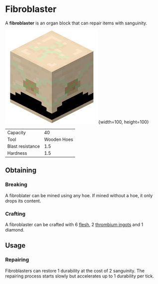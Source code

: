 # Fibroblaster

A **fibroblaster** is an organ block that can repair items with sanguinity.

![Fibroblaster](./fibroblaster.png){width=100, height=100}

|                  |             |
| ---------------- | ----------- |
| Capacity         | 40          |
| Tool             | Wooden Hoes |
| Blast resistance | 1.5         |
| Hardness         | 1.5         |

## Obtaining

### Breaking

A fibroblater can be mined using any hoe. If mined without a hoe, it only drops its content.

### Crafting

A fibroblaster can be crafted with 6 [flesh](../misc-items/#flesh), 2 [thrombium ingots](../ores/thrombium) and 1 diamond.

## Usage

### Repairing

Fibroblasters can restore 1 durability at the cost of 2 sanguinity. The repairing process starts slowly but accelerates up to 1 durability per tick.
